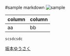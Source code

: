 #sample  markdown
![sample](http://athena-minerva.net/blog/wp-content/uploads/2015/05/main.jpg)

| column | column |
|--------|--------|
|     aa   |    bb    |

```
scsdcsdc
```
[坂本ゆうさく](https://github.com/YusakuSakamoto)